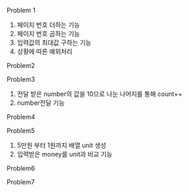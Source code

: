Problem 1
1. 페이지 번호 더하는 기능
2. 페이지 번호 곱하는 기능
3. 입력값의 최대값 구하는 기능
4. 상황에 따른 예외처리


Problem2

Problem3
1. 전달 받은 number의 값을 10으로 나눈 나머지를 통해 count++ 
2. number전달 기능 


Problem4

Problem5
1. 5만원 부터 1원까지 배열 unit 생성
2. 입력받은 money를 unit과 비교 기능

Problem6

Problem7

